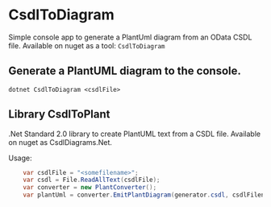# CsdlToDiagram
Simple console app to generate a PlantUml diagram from an OData CSDL file.
Available on nuget as a tool: `CsdlToDiagram`

## Generate a PlantUML diagram to the console.
```
dotnet CsdlToDiagram <csdlFile>
```

## Library CsdlToPlant
.Net Standard 2.0 library to create PlantUML text from a CSDL file.
Available on nuget as CsdlDiagrams.Net.

Usage:
```cs
    var csdlFile = "<somefilename>";
    var csdl = File.ReadAllText(csdlFile);
    var converter = new PlantConverter();
    var plantUml = converter.EmitPlantDiagram(generator.csdl, csdlFilename);
```